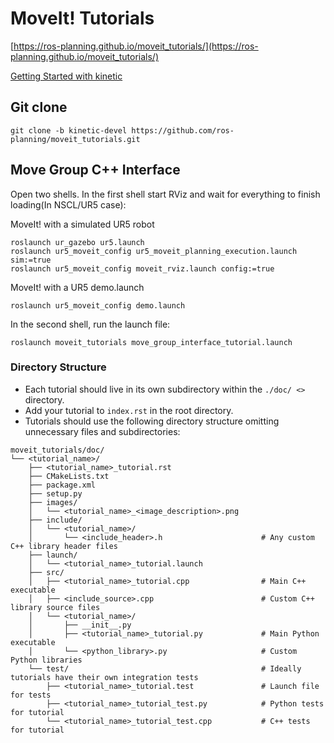 # MoveIt! Tutorials

[https://ros-planning.github.io/moveit_tutorials/](https://ros-planning.github.io/moveit_tutorials/)

[Getting Started with kinetic](http://docs.ros.org/kinetic/api/moveit_tutorials/html/doc/getting_started/getting_started.html)



## Git clone 
```
git clone -b kinetic-devel https://github.com/ros-planning/moveit_tutorials.git
```

## Move Group C++ Interface
Open two shells. In the first shell start RViz and wait for everything to finish loading(In NSCL/UR5 case):

MoveIt! with a simulated UR5 robot 
```
roslaunch ur_gazebo ur5.launch
roslaunch ur5_moveit_config ur5_moveit_planning_execution.launch sim:=true
roslaunch ur5_moveit_config moveit_rviz.launch config:=true
```
MoveIt! with a UR5 demo.launch
```
roslaunch ur5_moveit_config demo.launch 
```

In the second shell, run the launch file:
```
roslaunch moveit_tutorials move_group_interface_tutorial.launch
```



### Directory Structure

* Each tutorial should live in its own subdirectory within the `./doc/ <>` directory.
* Add your tutorial to `index.rst` in the root directory.
* Tutorials should use the following directory structure omitting unnecessary files and subdirectories:

```
moveit_tutorials/doc/
└── <tutorial_name>/
    ├── <tutorial_name>_tutorial.rst
    ├── CMakeLists.txt
    ├── package.xml
    ├── setup.py
    ├── images/
    │   └── <tutorial_name>_<image_description>.png
    ├── include/
    │   └── <tutorial_name>/
    │       └── <include_header>.h                      # Any custom C++ library header files
    ├── launch/
    │   └── <tutorial_name>_tutorial.launch
    ├── src/
    │   ├── <tutorial_name>_tutorial.cpp                # Main C++ executable
    │   ├── <include_source>.cpp                        # Custom C++ library source files
    │   └── <tutorial_name>/
    │       ├── __init__.py
    │       ├── <tutorial_name>_tutorial.py             # Main Python executable
    │       └── <python_library>.py                     # Custom Python libraries
    └── test/                                           # Ideally tutorials have their own integration tests
        ├── <tutorial_name>_tutorial.test               # Launch file for tests
        ├── <tutorial_name>_tutorial_test.py            # Python tests for tutorial
        └── <tutorial_name>_tutorial_test.cpp           # C++ tests for tutorial
```
